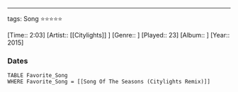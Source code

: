 ---
tags: Song ⭐⭐⭐⭐⭐ 

[Time:: 2:03]
[Artist:: [[Citylights]] ]
[Genre:: ]
[Played:: 23]
[Album:: ]
[Year:: 2015]
### Dates
````dataview
TABLE Favorite_Song
WHERE Favorite_Song = [[Song Of The Seasons (Citylights Remix)]]
````
